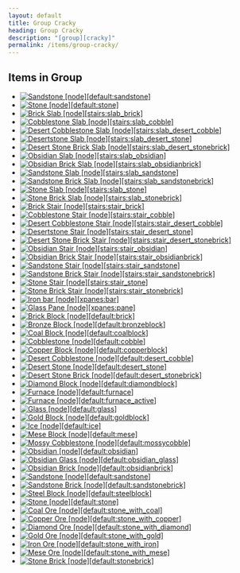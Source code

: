 ```yaml
---
layout: default
title: Group Cracky
heading: Group Cracky
description: "[group][cracky]"
permalink: /items/group-cracky/
---
```



## Items in Group

<ul class="list-items clearfix">
    <li><a href="{{site.baseurl}}/items/default-sandstone/"><img src="{{site.baseurl}}/assets/img/items/itemcubes/default_sandstone.png" data-toggle="tooltip" title="Sandstone [node][default:sandstone]"></a></li>
    <li><a href="{{site.baseurl}}/items/default-stone/"><img src="{{site.baseurl}}/assets/img/items/itemcubes/default_stone.png" data-toggle="tooltip" title="Stone [node][default:stone]"></a></li>
    <li><a href="{{site.baseurl}}/items/stairs-slab-brick/"><img src="{{site.baseurl}}/assets/img/items/itemcubes/stairs_slab_brick.png" data-toggle="tooltip" title="Brick Slab [node][stairs:slab_brick]"></a></li>
    <li><a href="{{site.baseurl}}/items/stairs-slab-cobble/"><img src="{{site.baseurl}}/assets/img/items/itemcubes/stairs_slab_cobble.png" data-toggle="tooltip" title="Cobblestone Slab [node][stairs:slab_cobble]"></a></li>
    <li><a href="{{site.baseurl}}/items/stairs-slab-desert-cobble/"><img src="{{site.baseurl}}/assets/img/items/itemcubes/stairs_slab_desert_cobble.png" data-toggle="tooltip" title="Desert Cobblestone Slab [node][stairs:slab_desert_cobble]"></a></li>
    <li><a href="{{site.baseurl}}/items/stairs-slab-desert-stone/"><img src="{{site.baseurl}}/assets/img/items/itemcubes/stairs_slab_desert_stone.png" data-toggle="tooltip" title="Desertstone Slab [node][stairs:slab_desert_stone]"></a></li>
    <li><a href="{{site.baseurl}}/items/stairs-slab-desert-stonebrick/"><img src="{{site.baseurl}}/assets/img/items/itemcubes/stairs_slab_desert_stonebrick.png" data-toggle="tooltip" title="Desert Stone Brick Slab [node][stairs:slab_desert_stonebrick]"></a></li>
    <li><a href="{{site.baseurl}}/items/stairs-slab-obsidian/"><img src="{{site.baseurl}}/assets/img/items/itemcubes/stairs_slab_obsidian.png" data-toggle="tooltip" title="Obsidian Slab [node][stairs:slab_obsidian]"></a></li>
    <li><a href="{{site.baseurl}}/items/stairs-slab-obsidianbrick/"><img src="{{site.baseurl}}/assets/img/items/itemcubes/stairs_slab_obsidianbrick.png" data-toggle="tooltip" title="Obsidian Brick Slab [node][stairs:slab_obsidianbrick]"></a></li>
    <li><a href="{{site.baseurl}}/items/stairs-slab-sandstone/"><img src="{{site.baseurl}}/assets/img/items/itemcubes/stairs_slab_sandstone.png" data-toggle="tooltip" title="Sandstone Slab [node][stairs:slab_sandstone]"></a></li>
    <li><a href="{{site.baseurl}}/items/stairs-slab-sandstonebrick/"><img src="{{site.baseurl}}/assets/img/items/itemcubes/stairs_slab_sandstonebrick.png" data-toggle="tooltip" title="Sandstone Brick Slab [node][stairs:slab_sandstonebrick]"></a></li>
    <li><a href="{{site.baseurl}}/items/stairs-slab-stone/"><img src="{{site.baseurl}}/assets/img/items/itemcubes/stairs_slab_stone.png" data-toggle="tooltip" title="Stone Slab [node][stairs:slab_stone]"></a></li>
    <li><a href="{{site.baseurl}}/items/stairs-slab-stonebrick/"><img src="{{site.baseurl}}/assets/img/items/itemcubes/stairs_slab_stonebrick.png" data-toggle="tooltip" title="Stone Brick Slab [node][stairs:slab_stonebrick]"></a></li>
    <li><a href="{{site.baseurl}}/items/stairs-stair-brick/"><img src="{{site.baseurl}}/assets/img/items/itemcubes/stairs_stair_brick.png" data-toggle="tooltip" title="Brick Stair [node][stairs:stair_brick]"></a></li>
    <li><a href="{{site.baseurl}}/items/stairs-stair-cobble/"><img src="{{site.baseurl}}/assets/img/items/itemcubes/stairs_stair_cobble.png" data-toggle="tooltip" title="Cobblestone Stair [node][stairs:stair_cobble]"></a></li>
    <li><a href="{{site.baseurl}}/items/stairs-stair-desert-cobble/"><img src="{{site.baseurl}}/assets/img/items/itemcubes/stairs_stair_desert_cobble.png" data-toggle="tooltip" title="Desert Cobblestone Stair [node][stairs:stair_desert_cobble]"></a></li>
    <li><a href="{{site.baseurl}}/items/stairs-stair-desert-stone/"><img src="{{site.baseurl}}/assets/img/items/itemcubes/stairs_stair_desert_stone.png" data-toggle="tooltip" title="Desertstone Stair [node][stairs:stair_desert_stone]"></a></li>
    <li><a href="{{site.baseurl}}/items/stairs-stair-desert-stonebrick/"><img src="{{site.baseurl}}/assets/img/items/itemcubes/stairs_stair_desert_stonebrick.png" data-toggle="tooltip" title="Desert Stone Brick Stair [node][stairs:stair_desert_stonebrick]"></a></li>
    <li><a href="{{site.baseurl}}/items/stairs-stair-obsidian/"><img src="{{site.baseurl}}/assets/img/items/itemcubes/stairs_stair_obsidian.png" data-toggle="tooltip" title="Obsidian Stair [node][stairs:stair_obsidian]"></a></li>
    <li><a href="{{site.baseurl}}/items/stairs-stair-obsidianbrick/"><img src="{{site.baseurl}}/assets/img/items/itemcubes/stairs_stair_obsidianbrick.png" data-toggle="tooltip" title="Obsidian Brick Stair [node][stairs:stair_obsidianbrick]"></a></li>
    <li><a href="{{site.baseurl}}/items/stairs-stair-sandstone/"><img src="{{site.baseurl}}/assets/img/items/itemcubes/stairs_stair_sandstone.png" data-toggle="tooltip" title="Sandstone Stair [node][stairs:stair_sandstone]"></a></li>
    <li><a href="{{site.baseurl}}/items/stairs-stair-sandstonebrick/"><img src="{{site.baseurl}}/assets/img/items/itemcubes/stairs_stair_sandstonebrick.png" data-toggle="tooltip" title="Sandstone Brick Stair [node][stairs:stair_sandstonebrick]"></a></li>
    <li><a href="{{site.baseurl}}/items/stairs-stair-stone/"><img src="{{site.baseurl}}/assets/img/items/itemcubes/stairs_stair_stone.png" data-toggle="tooltip" title="Stone Stair [node][stairs:stair_stone]"></a></li>
    <li><a href="{{site.baseurl}}/items/stairs-stair-stonebrick/"><img src="{{site.baseurl}}/assets/img/items/itemcubes/stairs_stair_stonebrick.png" data-toggle="tooltip" title="Stone Brick Stair [node][stairs:stair_stonebrick]"></a></li>
    <li><a href="{{site.baseurl}}/items/xpanes-bar/"><img src="{{site.baseurl}}/assets/img/items/itemcubes/xpanes_bar.png" data-toggle="tooltip" title="Iron bar [node][xpanes:bar]"></a></li>
    <li><a href="{{site.baseurl}}/items/xpanes-pane/"><img src="{{site.baseurl}}/assets/img/items/itemcubes/xpanes_pane.png" data-toggle="tooltip" title="Glass Pane [node][xpanes:pane]"></a></li>
    <li><a href="{{site.baseurl}}/items/default-brick/"><img src="{{site.baseurl}}/assets/img/items/itemcubes/default_brick.png" data-toggle="tooltip" title="Brick Block [node][default:brick]"></a></li>
    <li><a href="{{site.baseurl}}/items/default-bronzeblock/"><img src="{{site.baseurl}}/assets/img/items/itemcubes/default_bronzeblock.png" data-toggle="tooltip" title="Bronze Block [node][default:bronzeblock]"></a></li>
    <li><a href="{{site.baseurl}}/items/default-coalblock/"><img src="{{site.baseurl}}/assets/img/items/itemcubes/default_coalblock.png" data-toggle="tooltip" title="Coal Block [node][default:coalblock]"></a></li>
    <li><a href="{{site.baseurl}}/items/default-cobble/"><img src="{{site.baseurl}}/assets/img/items/itemcubes/default_cobble.png" data-toggle="tooltip" title="Cobblestone [node][default:cobble]"></a></li>
    <li><a href="{{site.baseurl}}/items/default-copperblock/"><img src="{{site.baseurl}}/assets/img/items/itemcubes/default_copperblock.png" data-toggle="tooltip" title="Copper Block [node][default:copperblock]"></a></li>
    <li><a href="{{site.baseurl}}/items/default-desert-cobble/"><img src="{{site.baseurl}}/assets/img/items/itemcubes/default_desert_cobble.png" data-toggle="tooltip" title="Desert Cobblestone [node][default:desert_cobble]"></a></li>
    <li><a href="{{site.baseurl}}/items/default-desert-stone/"><img src="{{site.baseurl}}/assets/img/items/itemcubes/default_desert_stone.png" data-toggle="tooltip" title="Desert Stone [node][default:desert_stone]"></a></li>
    <li><a href="{{site.baseurl}}/items/default-desert-stonebrick/"><img src="{{site.baseurl}}/assets/img/items/itemcubes/default_desert_stonebrick.png" data-toggle="tooltip" title="Desert Stone Brick [node][default:desert_stonebrick]"></a></li>
    <li><a href="{{site.baseurl}}/items/default-diamondblock/"><img src="{{site.baseurl}}/assets/img/items/itemcubes/default_diamondblock.png" data-toggle="tooltip" title="Diamond Block [node][default:diamondblock]"></a></li>
    <li><a href="{{site.baseurl}}/items/default-furnace/"><img src="{{site.baseurl}}/assets/img/items/itemcubes/default_furnace.png" data-toggle="tooltip" title="Furnace [node][default:furnace]"></a></li>
    <li><a href="{{site.baseurl}}/items/default-furnace-active/"><img src="{{site.baseurl}}/assets/img/items/itemcubes/default_furnace_active.png" data-toggle="tooltip" title="Furnace [node][default:furnace_active]"></a></li>
    <li><a href="{{site.baseurl}}/items/default-glass/"><img src="{{site.baseurl}}/assets/img/items/itemcubes/default_glass.png" data-toggle="tooltip" title="Glass [node][default:glass]"></a></li>
    <li><a href="{{site.baseurl}}/items/default-goldblock/"><img src="{{site.baseurl}}/assets/img/items/itemcubes/default_goldblock.png" data-toggle="tooltip" title="Gold Block [node][default:goldblock]"></a></li>
    <li><a href="{{site.baseurl}}/items/default-ice/"><img src="{{site.baseurl}}/assets/img/items/itemcubes/default_ice.png" data-toggle="tooltip" title="Ice [node][default:ice]"></a></li>
    <li><a href="{{site.baseurl}}/items/default-mese/"><img src="{{site.baseurl}}/assets/img/items/itemcubes/default_mese.png" data-toggle="tooltip" title="Mese Block [node][default:mese]"></a></li>
    <li><a href="{{site.baseurl}}/items/default-mossycobble/"><img src="{{site.baseurl}}/assets/img/items/itemcubes/default_mossycobble.png" data-toggle="tooltip" title="Mossy Cobblestone [node][default:mossycobble]"></a></li>
    <li><a href="{{site.baseurl}}/items/default-obsidian/"><img src="{{site.baseurl}}/assets/img/items/itemcubes/default_obsidian.png" data-toggle="tooltip" title="Obsidian [node][default:obsidian]"></a></li>
    <li><a href="{{site.baseurl}}/items/default-obsidian-glass/"><img src="{{site.baseurl}}/assets/img/items/itemcubes/default_obsidian_glass.png" data-toggle="tooltip" title="Obsidian Glass [node][default:obsidian_glass]"></a></li>
    <li><a href="{{site.baseurl}}/items/default-obsidianbrick/"><img src="{{site.baseurl}}/assets/img/items/itemcubes/default_obsidianbrick.png" data-toggle="tooltip" title="Obsidian Brick [node][default:obsidianbrick]"></a></li>
    <li><a href="{{site.baseurl}}/items/default-sandstone/"><img src="{{site.baseurl}}/assets/img/items/itemcubes/default_sandstone.png" data-toggle="tooltip" title="Sandstone [node][default:sandstone]"></a></li>
    <li><a href="{{site.baseurl}}/items/default-sandstonebrick/"><img src="{{site.baseurl}}/assets/img/items/itemcubes/default_sandstonebrick.png" data-toggle="tooltip" title="Sandstone Brick [node][default:sandstonebrick]"></a></li>
    <li><a href="{{site.baseurl}}/items/default-steelblock/"><img src="{{site.baseurl}}/assets/img/items/itemcubes/default_steelblock.png" data-toggle="tooltip" title="Steel Block [node][default:steelblock]"></a></li>
    <li><a href="{{site.baseurl}}/items/default-stone/"><img src="{{site.baseurl}}/assets/img/items/itemcubes/default_stone.png" data-toggle="tooltip" title="Stone [node][default:stone]"></a></li>
    <li><a href="{{site.baseurl}}/items/default-stone-with-coal/"><img src="{{site.baseurl}}/assets/img/items/itemcubes/default_stone_with_coal.png" data-toggle="tooltip" title="Coal Ore [node][default:stone_with_coal]"></a></li>
    <li><a href="{{site.baseurl}}/items/default-stone-with-copper/"><img src="{{site.baseurl}}/assets/img/items/itemcubes/default_stone_with_copper.png" data-toggle="tooltip" title="Copper Ore [node][default:stone_with_copper]"></a></li>
    <li><a href="{{site.baseurl}}/items/default-stone-with-diamond/"><img src="{{site.baseurl}}/assets/img/items/itemcubes/default_stone_with_diamond.png" data-toggle="tooltip" title="Diamond Ore [node][default:stone_with_diamond]"></a></li>
    <li><a href="{{site.baseurl}}/items/default-stone-with-gold/"><img src="{{site.baseurl}}/assets/img/items/itemcubes/default_stone_with_gold.png" data-toggle="tooltip" title="Gold Ore [node][default:stone_with_gold]"></a></li>
    <li><a href="{{site.baseurl}}/items/default-stone-with-iron/"><img src="{{site.baseurl}}/assets/img/items/itemcubes/default_stone_with_iron.png" data-toggle="tooltip" title="Iron Ore [node][default:stone_with_iron]"></a></li>
    <li><a href="{{site.baseurl}}/items/default-stone-with-mese/"><img src="{{site.baseurl}}/assets/img/items/itemcubes/default_stone_with_mese.png" data-toggle="tooltip" title="Mese Ore [node][default:stone_with_mese]"></a></li>
    <li><a href="{{site.baseurl}}/items/default-stonebrick/"><img src="{{site.baseurl}}/assets/img/items/itemcubes/default_stonebrick.png" data-toggle="tooltip" title="Stone Brick [node][default:stonebrick]"></a></li>
</ul>
